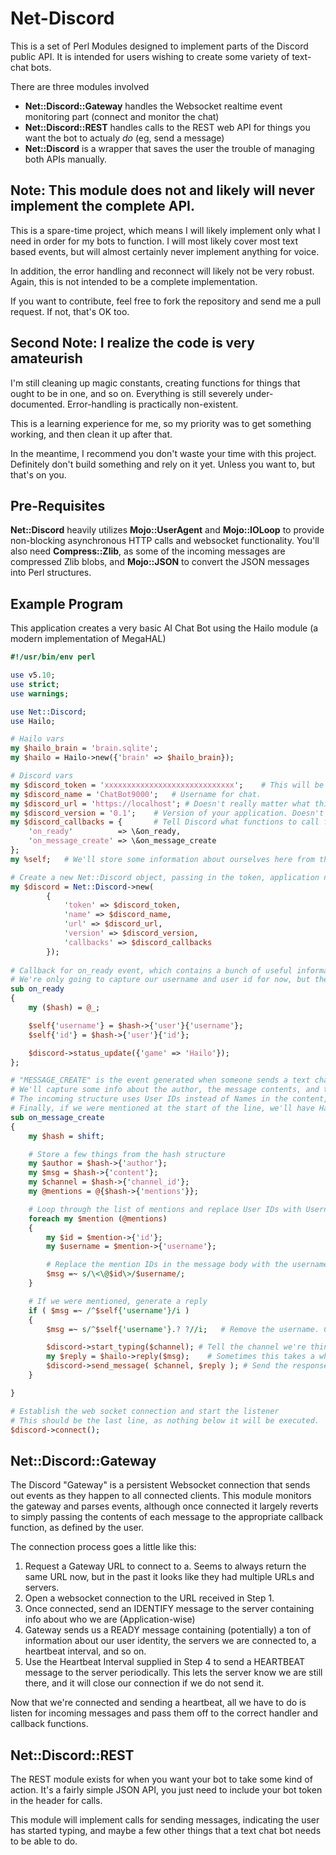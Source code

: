 # Net-Discord

This is a set of Perl Modules designed to implement parts of the Discord public API.
It is intended for users wishing to create some variety of text-chat bots.

There are three modules involved

- **Net::Discord::Gateway** handles the Websocket realtime event monitoring part (connect and monitor the chat)
- **Net::Discord::REST** handles calls to the REST web API for things you want the bot to actualy *do* (eg, send a message)
- **Net::Discord** is a wrapper that saves the user the trouble of managing both APIs manually.

## Note: This module does not and likely will never implement the complete API.

This is a spare-time project, which means I will likely implement only what I need in order for my bots to function.
I will most likely cover most text based events, but will almost certainly never implement anything for voice.

In addition, the error handling and reconnect will likely not be very robust. Again, this is not intended to be a complete implementation.

If you want to contribute, feel free to fork the repository and send me a pull request. If not, that's OK too.

## Second Note: I realize the code is very amateurish

I'm still cleaning up magic constants, creating functions for things that ought to be in one, and so on.
Everything is still severely under-documented. Error-handling is practically non-existent.

This is a learning experience for me, so my priority was to get something working, and then clean it up after that.

In the meantime, I recommend you don't waste your time with this project. Definitely don't build something and rely on it yet. Unless you want to, but that's on you.


## Pre-Requisites

**Net::Discord** heavily utilizes **Mojo::UserAgent** and **Mojo::IOLoop** to provide non-blocking asynchronous HTTP calls and websocket functionality.
You'll also need **Compress::Zlib**, as some of the incoming messages are compressed Zlib blobs, and **Mojo::JSON** to convert the JSON messages into Perl structures.

## Example Program

This application creates a very basic AI Chat Bot using the Hailo module (a modern implementation of MegaHAL)

```perl
#!/usr/bin/env perl

use v5.10;
use strict;
use warnings;

use Net::Discord;
use Hailo;

# Hailo vars
my $hailo_brain = 'brain.sqlite';
my $hailo = Hailo->new({'brain' => $hailo_brain});

# Discord vars
my $discord_token = 'xxxxxxxxxxxxxxxxxxxxxxxxxxxxx';    # This will be supplied to you in the Discord Developers section when you create a new bot user.
my $discord_name = 'ChatBot9000';   # Username for chat.
my $discord_url = 'https://localhost'; # Doesn't really matter what this URL is, it just has to be there, and it's supposed to match what you configure in your Discord application.
my $discord_version = '0.1';    # Version of your application. Doesn't matter, it's just for your UserAgent string.
my $discord_callbacks = {       # Tell Discord what functions to call for event callbacks. It's not POE, but it works.
    'on_ready'          => \&on_ready,
    'on_message_create' => \&on_message_create
};
my %self;   # We'll store some information about ourselves here from the Discord API

# Create a new Net::Discord object, passing in the token, application name/url/version, and your callback functions as a hashref
my $discord = Net::Discord->new(
        {
            'token' => $discord_token,
            'name' => $discord_name,
            'url' => $discord_url,
            'version' => $discord_version,
            'callbacks' => $discord_callbacks
        });
        
# Callback for on_ready event, which contains a bunch of useful information
# We're only going to capture our username and user id for now, but there is a lot of other info in this structure.
sub on_ready
{
    my ($hash) = @_;

    $self{'username'} = $hash->{'user'}{'username'};
    $self{'id'} = $hash->{'user'}{'id'};

    $discord->status_update({'game' => 'Hailo'});
};

# "MESSAGE_CREATE" is the event generated when someone sends a text chat to a channel.
# We'll capture some info about the author, the message contents, and the list of @mentions so we can see if we need to respond to something.
# The incoming structure uses User IDs instead of Names in the content, so we'll swap those around so Hailo can generate a meaningful reply.
# Finally, if we were mentioned at the start of the line, we'll have Hailo generate a reply to the text and send it back to the channel.
sub on_message_create
{
    my $hash = shift;

    # Store a few things from the hash structure
    my $author = $hash->{'author'};
    my $msg = $hash->{'content'};
    my $channel = $hash->{'channel_id'};
    my @mentions = @{$hash->{'mentions'}};

    # Loop through the list of mentions and replace User IDs with Usernames.
    foreach my $mention (@mentions)
    {
        my $id = $mention->{'id'};
        my $username = $mention->{'username'};

        # Replace the mention IDs in the message body with the usernames.
        $msg =~ s/\<\@$id\>/$username/;
    }

    # If we were mentioned, generate a reply
    if ( $msg =~ /^$self{'username'}/i )
    {
        $msg =~ s/^$self{'username'}.? ?//i;   # Remove the username. Can I do this as part of the if statement?

        $discord->start_typing($channel); # Tell the channel we're thinking about a response
        my $reply = $hailo->reply($msg);    # Sometimes this takes a while.
        $discord->send_message( $channel, $reply ); # Send the response.
    }

}

# Establish the web socket connection and start the listener
# This should be the last line, as nothing below it will be executed.
$discord->connect();

```

## Net::Discord::Gateway

The Discord "Gateway" is a persistent Websocket connection that sends out events as they happen to all connected clients.
This module monitors the gateway and parses events, although once connected it largely reverts to simply passing the contents of each message to the appropriate callback function, as defined by the user.

The connection process goes a little like this:

1. Request a Gateway URL to connect to
    a. Seems to always return the same URL now, but in the past it looks like they had multiple URLs and servers.
2. Open a websocket connection to the URL received in Step 1.
3. Once connected, send an IDENTIFY message to the server containing info about who we are (Application-wise)
4. Gateway sends us a READY message containing (potentially) a ton of information about our user identity, the servers we are connected to, a heartbeat interval, and so on.
5. Use the Heartbeat Interval supplied in Step 4 to send a HEARTBEAT message to the server periodically. This lets the server know we are still there, and it will close our connection if we do not send it.

Now that we're connected and sending a heartbeat, all we have to do is listen for incoming messages and pass them off to the correct handler and callback functions.

## Net::Discord::REST

The REST module exists for when you want your bot to take some kind of action. It's a fairly simple JSON API, you just need to include your bot token in the header for calls.

This module will implement calls for sending messages, indicating the user has started typing, and maybe a few other things that a text chat bot needs to be able to do.
